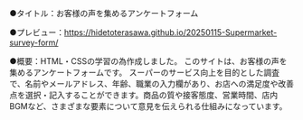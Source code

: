 ●タイトル：お客様の声を集めるアンケートフォーム

●プレビュー：https://hidetoterasawa.github.io/20250115-Supermarket-survey-form/

●概要：HTML・CSSの学習の為作成しました。
このサイトは、お客様の声を集めるアンケートフォームです。
スーパーのサービス向上を目的とした調査で、名前やメールアドレス、年齢、職業の入力欄があり、お店への満足度や改善点を選択・記入することができます。商品の質や接客態度、営業時間、店内BGMなど、さまざまな要素について意見を伝えられる仕組みになっています。

